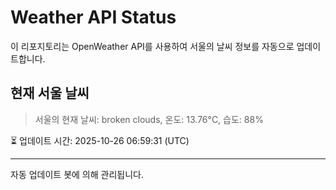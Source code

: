 
# Weather API Status

이 리포지토리는 OpenWeather API를 사용하여 서울의 날씨 정보를 자동으로 업데이트합니다.

## 현재 서울 날씨
> 서울의 현재 날씨: broken clouds, 온도: 13.76°C, 습도: 88%

⏳ 업데이트 시간: 2025-10-26 06:59:31 (UTC)

---
자동 업데이트 봇에 의해 관리됩니다.
